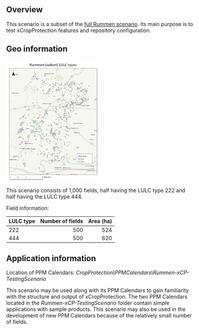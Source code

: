 ## Overview

This scenario is a subset of the [full Rummen scenario](rummen-scenario.md). Its main purpose is to test xCropProtection features and repository configuration.

## Geo information

<img src="../img/rummen-subset.jpg" width="50%">

This scenario consists of 1,000 fields, half having the LULC type 222 and half having the LULC type 444.

Field information:

|LULC type  |Number of fields   |Area (ha)  |
|:----------|------------------:|----------:|
|222        |500                |524        |
|444        |500                |620        |

## Application information

Location of PPM Calendars: *CropProtection\PPMCalendars\Rummen-xCP-TestingScenario*

This scenario may be used along with its PPM Calendars to gain familiarity with the structure and output of xCropProtection. The two PPM Calendars located in the *Rummen-xCP-TestingScenario* folder contain simple applications with sample products. This scenario may also be used in the development of new PPM Calendars because of the relatively small number of fields.